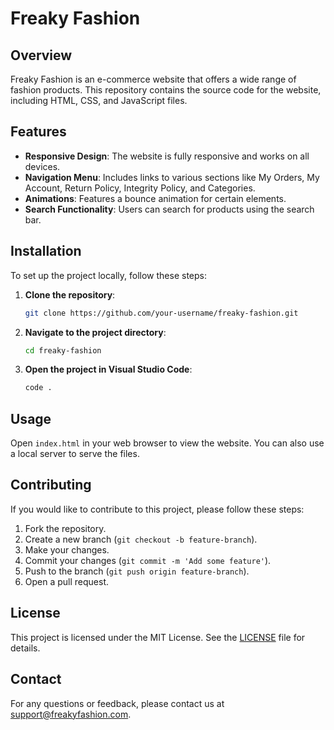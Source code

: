 # Freaky Fashion

## Overview
Freaky Fashion is an e-commerce website that offers a wide range of fashion products. This repository contains the source code for the website, including HTML, CSS, and JavaScript files.

## Features
- **Responsive Design**: The website is fully responsive and works on all devices.
- **Navigation Menu**: Includes links to various sections like My Orders, My Account, Return Policy, Integrity Policy, and Categories.
- **Animations**: Features a bounce animation for certain elements.
- **Search Functionality**: Users can search for products using the search bar.

## Installation
To set up the project locally, follow these steps:

1. **Clone the repository**:
    ```sh
    git clone https://github.com/your-username/freaky-fashion.git
    ```

2. **Navigate to the project directory**:
    ```sh
    cd freaky-fashion
    ```

3. **Open the project in Visual Studio Code**:
    ```sh
    code .
    ```

## Usage
Open `index.html` in your web browser to view the website. You can also use a local server to serve the files.

## Contributing
If you would like to contribute to this project, please follow these steps:

1. Fork the repository.
2. Create a new branch (`git checkout -b feature-branch`).
3. Make your changes.
4. Commit your changes (`git commit -m 'Add some feature'`).
5. Push to the branch (`git push origin feature-branch`).
6. Open a pull request.

## License
This project is licensed under the MIT License. See the [LICENSE](LICENSE) file for details.

## Contact
For any questions or feedback, please contact us at support@freakyfashion.com.
